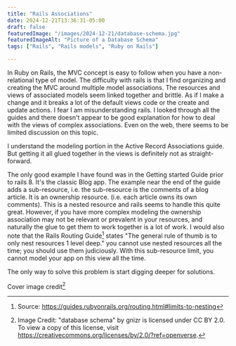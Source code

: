 ```yaml
---
title: "Rails Associations"
date: 2024-12-21T13:36:31-05:00
draft: false
featuredImage: "/images/2024-12-21/database-schema.jpg"
featuredImageAlt: "Picture of a Database Schema"
tags: ["Rails", "Rails models", "Ruby on Rails"]

---
```

In Ruby on Rails, the MVC concept is easy to follow when you have a non-relational type of model. The difficulty with rails is that I find organizing and creating the MVC around multiple model associations. The resources and views of associated models seem linked together and brittle. As if I make a change and it breaks a lot of the default views code or the create and update actions. I fear I am misunderstanding rails. I looked through all the guides and there doesn't appear to be good explanation for how to deal with the views of complex associations. Even on the web, there seems to be limited discussion on this topic.

I understand the modeling portion in the Active Record Associations guide. But getting it all glued together in the views is definitely not as straight-forward.

The only good example I have found was in the Getting started Guide prior to rails 8. It's the classic Blog app. The example near the end of the guide adds a sub-resource, i.e. the sub-resource is the comments of a blog article. It is an ownership resource. (i.e. each article owns its own comments). This is a nested resource and rails seems to handle this quite great. However, if you have more complex modeling the ownership association may not be relevant or prevalent in your resources, and naturally the glue to get them to work together is a lot of work. I would also note that the Rails Routing Guide[^1] states "The general rule of thumb is to only nest resources 1 level deep." you cannot use nested resources all the time; you should use them judiciously. With this sub-resource limit, you cannot model your app on this view all the time.

The only way to solve this problem is start digging deeper for solutions.

Cover image credit[^2]

[^1]: Source: 
https://guides.rubyonrails.org/routing.html#limits-to-nesting

[^2]: Image Credit: 
"database schema" by gnizr is licensed under CC BY 2.0. To view a copy of this license, visit https://creativecommons.org/licenses/by/2.0/?ref=openverse.

